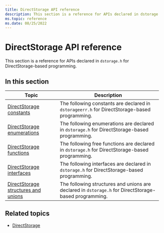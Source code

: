 ```yaml
---
title: DirectStorage API reference
description: This section is a reference for APIs declared in dstorage.h for DirectStorage-based programming.
ms.topic: reference
ms.date: 08/25/2022
---
```


# DirectStorage API reference

This section is a reference for APIs declared in `dstorage.h` for DirectStorage-based programming.

## In this section

| Topic | Description |
|-|-|
| [DirectStorage constants](dstorage-constants.md) | The following constants are declared in `dstorageerr.h` for DirectStorage-based programming. |
| [DirectStorage enumerations](dstorage-enumerations.md) | The following enumerations are declared in `dstorage.h` for DirectStorage-based programming. |
| [DirectStorage functions](dstorage-functions.md) | The following free functions are declared in `dstorage.h` for DirectStorage-based programming. |
| [DirectStorage interfaces](dstorage-interfaces.md) | The following interfaces are declared in `dstorage.h` for DirectStorage-based programming. |
| [DirectStorage structures and unions](dstorage-structures-unions.md) | The following structures and unions are declared in `dstorage.h` for DirectStorage-based programming. |

## Related topics

* [DirectStorage](./dstorage-portal.md)
